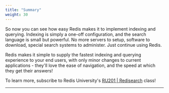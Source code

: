 ```yaml
---
title: "Summary"
weight: 30
---
```

So now you can see how easy Redis makes it to implement indexing and querying. Indexing is simply a one-off configuration, and the search language is small but powerful. No more servers to setup, software to download, special search systems to administer. Just continue using Redis. 

Redis makes it simple to supply the fastest indexing and querying experience to your end users, with only minor changes to current applications - they'll love the ease of navigation, and the speed at which they get their answers!

To learn more, subscribe to Redis University's [RU201 | Redisearch] class!

----------
[RU201 | Redisearch]: https://university.redislabs.com/courses/ru201/

